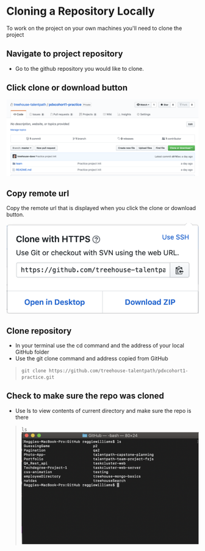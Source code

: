 # Cloning a Repository Locally 
To work on the project on your own machines you'll need to clone the project 
## Navigate to project repository 
* Go to the github repository you would like to clone.

## Click clone or download button 
![PR select branch](images/cl2.png "Clone Repo")

## Copy remote url 
Copy the remote url that is displayed when you click the clone or download button. 

![PR select branch](images/cl1.png "Clone Repo")

## Clone repository 
* In your terminal use the cd command and the address of your local GitHub folder 
* Use the git clone command and address copied from GitHub 

 > ```git clone https://github.com/treehouse-talentpath/pdxcohort1-practice.git ```

## Check to make sure the repo was cloned 
* Use ls to view contents of current directory and make sure the repo is there
 > ```ls ```
![PR select branch](images/cl3.png "Clone Repo")

